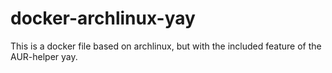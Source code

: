 # docker-archlinux-yay

This is a docker file based on archlinux, but with the included feature of the AUR-helper yay.